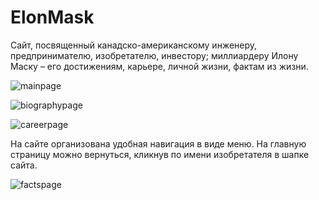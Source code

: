 # ElonMask

Сайт, посвященный канадско-американскому инженеру, предпринимателю, изобретателю, инвестору; миллиардеру Илону Маску – его достижениям, карьере, личной жизни, фактам из жизни.

![mainpage](https://user-images.githubusercontent.com/33527616/46227081-c55bac00-c366-11e8-8f4e-22b02ce4dfa9.jpg)


![biographypage](https://user-images.githubusercontent.com/33527616/46227082-c55bac00-c366-11e8-82c0-50d6faf97283.jpg)


![careerpage](https://user-images.githubusercontent.com/33527616/46227083-c55bac00-c366-11e8-8906-217e69510414.jpg)

На сайте организована удобная навигация в виде меню. На главную страницу можно вернуться, кликнув по имени изобретателя в шапке сайта. 

![factspage](https://user-images.githubusercontent.com/33527616/46227084-c55bac00-c366-11e8-9a4d-04660c6b41fc.jpg)
